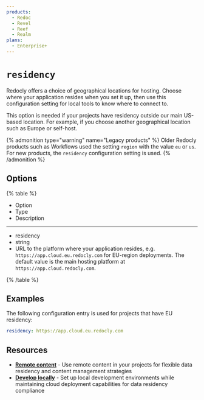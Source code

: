 ```yaml
---
products:
  - Redoc
  - Revel
  - Reef
  - Realm
plans:
  - Enterprise+
---
```

# `residency`

Redocly offers a choice of geographical locations for hosting.
Choose where your application resides when you set it up, then use this configuration setting for local tools to know where to connect to.

This option is needed if your projects have residency outside our main US-based location.
For example, if you choose another geographical location such as Europe or self-host.

{% admonition type="warning" name="Legacy products" %}
Older Redocly products such as Workflows used the setting `region` with the value `eu` or `us`.
For new products, the `residency` configuration setting is used.
{% /admonition %}


## Options

{% table %}

- Option
- Type
- Description

---

- residency
- string
- URL to the platform where your application resides, e.g. `https://app.cloud.eu.redocly.com` for EU-region deployments.
  The default value is the main hosting platform at `https://app.cloud.redocly.com`.

{% /table %}

## Examples

The following configuration entry is used for projects that have EU residency:

```yaml
residency: https://app.cloud.eu.redocly.com
```

## Resources

- **[Remote content](../reunite/project/remote-content/index.md)** - Use remote content in your projects for flexible data residency and content management strategies
- **[Develop locally](../get-started/start-local-dev.md)** - Set up local development environments while maintaining cloud deployment capabilities for data residency compliance
